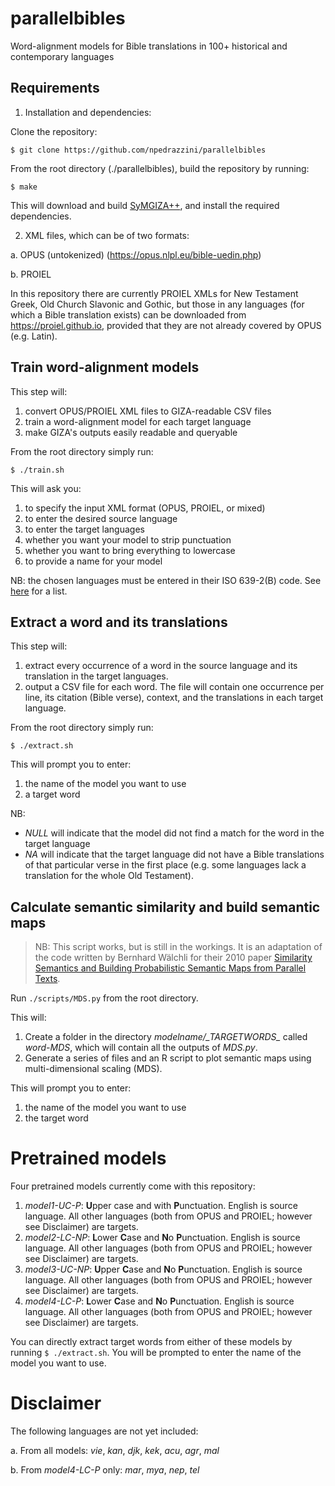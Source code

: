 # parallelbibles

Word-alignment models for Bible translations in 100+ historical and contemporary languages


## Requirements

1. Installation and dependencies: 

Clone the repository:

`$ git clone https://github.com/npedrazzini/parallelbibles`

From the root directory (./parallelbibles), build the repository by running:

`$ make`

This will download and build [SyMGIZA++](https://github.com/emjotde/symgiza-pp), and install the required dependencies.

2. XML files, which can be of two formats:
 
a. OPUS (untokenized) (https://opus.nlpl.eu/bible-uedin.php)

b. PROIEL

In this repository there are currently PROIEL XMLs for New Testament Greek, Old Church Slavonic and Gothic, but those in any languages (for which a Bible translation exists) can be downloaded from https://proiel.github.io, provided that they are not already covered by OPUS (e.g. Latin).

## Train word-alignment models

This step will: 

1. convert OPUS/PROIEL XML files to GIZA-readable CSV files
2. train a word-alignment model for each target language
3. make GIZA's outputs easily readable and queryable 

From the root directory simply run: 

`$ ./train.sh`

This will ask you:
1. to specify the input XML format (OPUS, PROIEL, or mixed)
2. to enter the desired source language
3. to enter the target languages
4. whether you want your model to strip punctuation
5. whether you want to bring everything to lowercase
6. to provide a name for your model

NB: the chosen languages must be entered in their ISO 639-2(B) code. See [here](https://www.loc.gov/standards/iso639-2/php/code_list.php) for a list.

## Extract a word and its translations

This step will:
1. extract every occurrence of a word in the source language and its translation in the target languages.
2. output a CSV file for each word. The file will contain one occurrence per line, its citation (Bible verse), context, and the translations in each target language. 

From the root directory simply run: 

`$ ./extract.sh`

This will prompt you to enter:
1. the name of the model you want to use
2. a target word

NB:
- *NULL* will indicate that the model did not find a match for the word in the target language
- *NA* will indicate that the target language did not have a Bible translations of that particular verse in the first place (e.g. some languages lack a translation for the whole Old Testament). 

## Calculate semantic similarity and build semantic maps

> NB: This script works, but is still in the workings. It is an adaptation of the code written by Bernhard Wälchli for their 2010 paper [Similarity Semantics and Building Probabilistic Semantic Maps from Parallel Texts](https://journals.dartmouth.edu/cgi-bin/WebObjects/Journals.woa/xmlpage/1/article/356?htmlOnce=yes).

Run `./scripts/MDS.py` from the root directory.

This will:
1. Create a folder in the directory *modelname/\_TARGETWORDS\_* called *word-MDS*, which will contain all the outputs of *MDS.py*.
2. Generate a series of files and an R script to plot semantic maps using multi-dimensional scaling (MDS).

This will prompt you to enter:
1. the name of the model you want to use
2. the target word

# Pretrained models

Four pretrained models currently come with this repository: 

1. *model1-UC-P*: **U**pper case and with **P**unctuation. English is source language. All other languages (both from OPUS and PROIEL; however see Disclaimer) are targets.
2. *model2-LC-NP*: **L**ower **C**ase and **N**o **P**unctuation. English is source language. All other languages (both from OPUS and PROIEL; however see Disclaimer) are targets.
3. *model3-UC-NP*: **U**pper **C**ase and **N**o **P**unctuation. English is source language. All other languages (both from OPUS and PROIEL; however see Disclaimer) are targets.
4. *model4-LC-P*: **L**ower **C**ase and **N**o **P**unctuation. English is source language. All other languages (both from OPUS and PROIEL; however see Disclaimer) are targets.

You can directly extract target words from either of these models by running `$ ./extract.sh`. You will be prompted to enter the name of the model you want to use.

# Disclaimer
The following languages are not yet included: 

a. From all models: *vie*, *kan*, *djk*, *kek*, *acu*, *agr*, *mal*

b. From *model4-LC-P* only: *mar*, *mya*, *nep*, *tel*